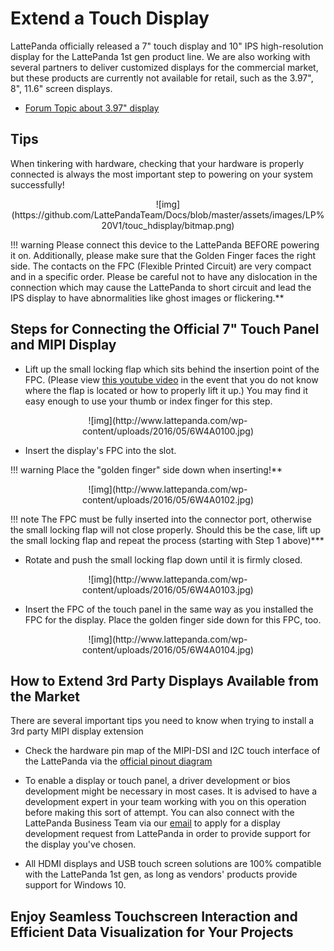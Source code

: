 # Extend a Touch Display

LattePanda officially released a 7" touch display and 10" IPS high-resolution display for the LattePanda 1st gen product line. 
We are also working with several partners to deliver customized displays for the commercial market, but these products are currently not available for retail, such as the 3.97", 8", 11.6" screen displays.

* [Forum Topic about 3.97" display](https://www.lattepanda.com/topic-f16t10958.html)

## Tips 
When tinkering with hardware, checking that your hardware is properly connected is always the most important step to powering on your system successfully!

<center>![img](https://github.com/LattePandaTeam/Docs/blob/master/assets/images/LP%20V1/touc_hdisplay/bitmap.png)</center>

!!! warning
    Please connect this device to the LattePanda BEFORE powering it on. Additionally, please make sure that the Golden Finger faces the right side. The contacts on the FPC (Flexible Printed Circuit) are very compact and in a specific order. Please be careful not to have any dislocation in the connection which may cause the LattePanda to short circuit and lead the IPS display to have abnormalities like ghost images or flickering.**

## Steps for Connecting the Official 7" Touch Panel and MIPI Display

* Lift up the small locking flap which sits behind the insertion point of the FPC. (Please view [this youtube video](https://youtu.be/j7o6CBNUmt4?t=192) in the event that you do not know where the flap is located or how to properly lift it up.) You may find it easy enough to use your thumb or index finger for this step.

<center>![img](http://www.lattepanda.com/wp-content/uploads/2016/05/6W4A0100.jpg)</center>

* Insert the display's FPC into the slot.

!!! warning
    Place the "golden finger" side down when inserting!**

<center>![img](http://www.lattepanda.com/wp-content/uploads/2016/05/6W4A0102.jpg)</center>

!!! note
    The FPC must be fully inserted into the connector port, otherwise the small locking flap will not close properly. Should this be the case, lift up the small locking flap and repeat the process (starting with Step 1 above)***

* Rotate and push the small locking flap down until it is firmly closed.

<center>![img](http://www.lattepanda.com/wp-content/uploads/2016/05/6W4A0103.jpg)</center>

* Insert the FPC of the touch panel in the
   same way as you installed the FPC for the display. Place the golden finger side down for this FPC, too.

<center>![img](http://www.lattepanda.com/wp-content/uploads/2016/05/6W4A0104.jpg)</center>


## How to Extend 3rd Party Displays Available from the Market

There are several important tips you need to know when trying to install a 3rd party MIPI display extension

* Check the hardware pin map of the MIPI-DSI and I2C touch interface of the LattePanda via the [official pinout diagram](/content/1st_edition/hardware_introduction.md)

* To enable a display or touch panel, a driver development or bios development might be necessary in most cases. It is advised to have a development expert in your team working with you on this operation before making this sort of attempt. You can also connect with the LattePanda Business Team via our [email](mailto:lattepanda@outlook.com) to apply for a display development request from LattePanda in order to provide support for the display you've chosen. 

* All HDMI displays and USB touch screen solutions are 100% compatible with the LattePanda 1st gen, as long as vendors' products provide support for Windows 10.

## Enjoy Seamless Touchscreen Interaction and Efficient Data Visualization for Your Projects
